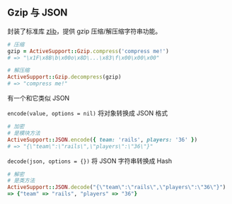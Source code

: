 ## Gzip 与 JSON

封装了标准库 [zlib](http://ruby-doc.org/stdlib-2.1.0/libdoc/zlib/rdoc/index.html)，提供 gzip 压缩/解压缩字符串功能。

```ruby
# 压缩
gzip = ActiveSupport::Gzip.compress('compress me!')
# => "\x1F\x8B\b\x00o\x8D\...\x83\f\x00\x00\x00"

# 解压缩
ActiveSupport::Gzip.decompress(gzip)
# => "compress me!"
```

有一个和它类似 JSON

`encode(value, options = nil)`
将对象转换成 JSON 格式

```ruby
# 加密
# 是模块方法
ActiveSupport::JSON.encode({ team: 'rails', players: '36' })
# => "{\"team\":\"rails\",\"players\":\"36\"}"
```

`decode(json, options = {})`
将 JSON 字符串转换成 Hash

```ruby
# 解密
# 是类方法
ActiveSupport::JSON.decode("{\"team\":\"rails\",\"players\":\"36\"}")
=> {"team" => "rails", "players" => "36"}
```

